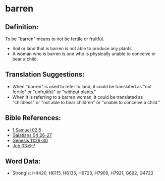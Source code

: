 # barren #

## Definition: ##

To be "barren" means to not be fertile or fruitful.

* Soil or land that is barren is not able to produce any plants.
* A woman who is barren is one who is physically unable to conceive or bear a child.

## Translation Suggestions: ##

* When "barren" is used to refer to land, it could be translated as "not fertile" or "unfruitful" or "without plants."
* When it is referring to a barren woman, it could be translated as "childless" or "not able to bear children" or "unable to conceive a child."

## Bible References: ##

* [1 Samuel 02:5](rc://en/tn/help/1sa/02/05)
* [Galatians 04:26-27](rc://en/tn/help/gal/04/26)
* [Genesis 11:29-30](rc://en/tn/help/gen/11/29)
* [Job 03:6-7](rc://en/tn/help/job/03/06)

## Word Data: ##

* Strong's: H4420, H6115, H6135, H6723, H7909, H7921, G692, G4723
